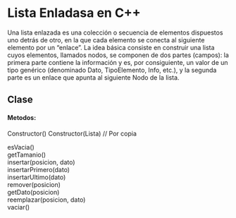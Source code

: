 

# Lista Enladasa en C++

Una lista enlazada es una colección o secuencia de elementos dispuestos uno detrás de
otro, en la que cada elemento se conecta al siguiente elemento por un “enlace”. La idea básica
consiste en construir una lista cuyos elementos, llamados nodos, se componen de dos partes
(campos): la primera parte contiene la información y es, por consiguiente, un valor de un tipo
genérico (denominado Dato, TipoElemento, Info, etc.), y la segunda parte es un enlace que
apunta al siguiente Nodo de la lista.

## Clase

#### Metodos:

Constructor()
Constructor(Lista) // Por copia

esVacia()  
getTamanio()  
insertar(posicion, dato)  
insertarPrimero(dato)  
insertarUltimo(dato)  
remover(posicion)  
getDato(posicion)  
reemplazar(posicion, dato)  
vaciar()
